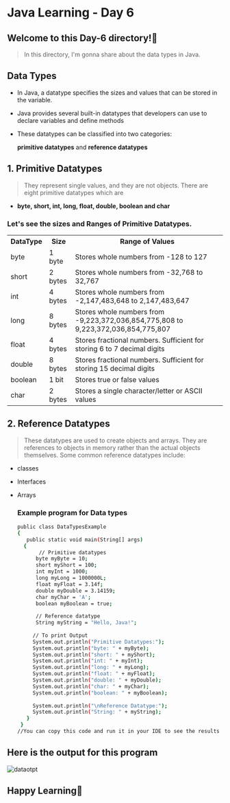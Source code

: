 # Java Learning - Day 6

## Welcome to this Day-6 directory!🚀

> In this directory, I'm gonna share about the data types in Java.

 ## Data Types

 - In Java, a datatype specifies the sizes and values that can be stored in the variable.
 - Java provides several built-in datatypes that developers can use to declare variables and define methods
 -  These datatypes can be classified into two categories: 
   
    **primitive datatypes** and **reference datatypes**

 ## 1. Primitive Datatypes
  > They represent single values, and they are not objects. There are eight primitive datatypes which are 
   
   - **byte, short, int, long, float, double, boolean and char**
  
### Let's see the sizes and Ranges of Primitive Datatypes.

<table>
  <tr>
    <th>DataType</th>
    <th>Size</th>
    <th>Range of Values </th>
  </tr>
  <tr>
    <td>byte</td>
    <td>1 byte</td>
    <td>Stores whole numbers from -128 to 127</td>
  </tr>
  <tr>
    <td>short</td>
    <td>2 bytes</td>
    <td>Stores whole numbers from -32,768 to 32,767</td>
  </tr>
  <tr>
    <td>int</td>
    <td>4 bytes</td>
    <td>Stores whole numbers from -2,147,483,648 to 2,147,483,647
</td>
  </tr>
   <tr>
    <td>long</td>
    <td>8 bytes</td>
    <td>Stores whole numbers from -9,223,372,036,854,775,808 to 9,223,372,036,854,775,807</td>
  </tr>
   <tr>
    <td>float</td>
    <td>4 bytes</td>
    <td>Stores fractional numbers. Sufficient for storing 6 to 7 decimal digits
</td>
  </tr>
   <tr>
    <td>double</td>
    <td>8 bytes</td>
    <td>Stores fractional numbers. Sufficient for storing 15 decimal digits
</td>
  </tr>
   <tr>
    <td>boolean</td>
    <td>1 bit</td>
    <td>Stores true or false values</td>
  </tr>
   <tr>
    <td>char</td>
    <td>2 bytes</td>
    <td>Stores a single character/letter or ASCII values</td>
  </tr>
</table>

 ## 2. Reference Datatypes
  > These datatypes are used to create objects and arrays. They are references to objects in memory rather than the actual objects themselves. Some common reference datatypes include:

  - classes
  - Interfaces
  - Arrays  

    ###  Example program for Data types 

      ``` bash
      public class DataTypesExample 
      {
         public static void main(String[] args) 
        {
             // Primitive datatypes
            byte myByte = 10;
            short myShort = 100;
            int myInt = 1000;
            long myLong = 1000000L;
            float myFloat = 3.14f;
            double myDouble = 3.14159;
            char myChar = 'A';
            boolean myBoolean = true;
        
            // Reference datatype
            String myString = "Hello, Java!";
        
           // To print Output
           System.out.println("Primitive Datatypes:");
           System.out.println("byte: " + myByte);
           System.out.println("short: " + myShort);
           System.out.println("int: " + myInt);
           System.out.println("long: " + myLong);
           System.out.println("float: " + myFloat);
           System.out.println("double: " + myDouble);
           System.out.println("char: " + myChar);
           System.out.println("boolean: " + myBoolean);
        
           System.out.println("\nReference Datatype:");
           System.out.println("String: " + myString);
         }
       }
     //You can copy this code and run it in your IDE to see the results for further clarification
     

 ## Here is the output for this program
   ![dataotpt](https://github.com/123sheela/My_Journey_with_JAVA/assets/91262191/8ac40887-1d94-48ed-b021-e92facb775d2)

## Happy Learning💫

